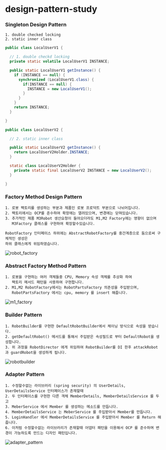 ﻿# design-pattern-study

### Singleton Design Pattern
```
1. double checked locking
2. static inner class
```
```java
public class LocalUserV1 {

  // 1. double checkd locking
  private static volatile LocalUserV1 INSTANCE;

  public static LocalUserV1 getInstance() {
    if (INSTANCE == null) {
      synchronized (LocalUserV1.class) {
        if(INSTANCE == null) {
          INSTANCE = new LocalUserV1();
        }
      }
    }
    return INSTANCE;
  }

}
```
```java
public class LocalUserV2 {

  // 2. static inner class

  public static LocalUserV2 getInstance() {
    return LocalUserV2Holder.INSTANCE;
  }

  static class LocalUserV2Holder {
    private static final LocalUserV2 INSTANCE = new LocalUserV2();
  }

}
```



### Factory Method Design Pattern
```
1. 로봇 팩토리를 생성하는 부분과 제품인 로봇 프로덕트 부분으로 나뉘어집니다.
2. 팩토리에서는 OCP를 준수하여 확장에는 열려있으며, 변경에는 닫혀있습니다.
3. 추가적인 제품 M3Robot 생산요청이 들어오더라도 M1,M2 Factory에는 영향이 없으며
   M3Factory 클래스를 구현하여 확장할수있습니다.

RobotFactory 인터페이스 하위에는 AbstractRobotFactory를 중간계층으로 둠으로써 구체적인 생성은
하위 클래스에게 위임하였습니다.
```
![robot_factory](https://github.com/gojunghyo/design-pattern-study/assets/128199051/42a0c9d8-17b8-405c-9c02-0f985676098a)



### Abstract Factory Method Pattern
```
1. 로봇을 구현하는 여러 객체들중 CPU, Memory 속성 객체를 추상화 하여
   팩토리 메서드 패턴을 사용하여 구현합니다.
2. M1,M2 RobotFactory에서는 RobotPartsFactory 의존성을 주입받으며,
   RobotPartsFactory 에서는 cpu, memory 를 insert 해줍니다. 
```
![m1_factory](https://github.com/gojunghyo/design-pattern-study/assets/128199051/15e807a6-07b8-483b-a122-1fd52a5b0746)


### Builder Pattern
```
1. RobotBuilder를 구현한 DefaultRobotBuilder에서 체이닝 방식으로 속성을 받습니다.
2. getDefaultRobot() 메서드를 통해서 주입받은 속성필드로 부터 DefaultRobot을 생성합니다.
3. 위 과정을 RobotDirector 에게 위임하여 RobotBuilder를 DI 한후 attackRobot 과 guardRobot을 생성하게 됩니다.
```
![robotbuilder](https://github.com/gojunghyo/design-pattern-study/assets/128199051/65566a82-2aa8-461d-b55b-90a1ea38301a)


### Adapter Pattern
```
1. 수정할수없는 라이브러리 (spring security) 의 UserDetails, UserDetailsService 인터페이스가 존재할때
2. 두 인터페이스를 구현한 다른 객체 MemberDetails, MemberDetailsService 를 두고
3. MeberService 에서 Member 를 생성하는 메소드를 만듭니다.
4. MemberDetailsService 는 MeberService 를 주입받아서 Member를 만듭니다.
5. LoginHandler 에서 MemberDetailsService 를 주입받아서 Member 를 Return 해줍니다.
6. 이처럼 수정할수없는 라이브러리가 존재할때 어댑터 패턴을 이용해서 OCP 를 준수하며 변경이 가능하도록 만드는 디자인 패턴입니다.

```
![adapter_pattern](https://github.com/gojunghyo/design-pattern-study/assets/128199051/b37b4e37-9062-4ca7-8cd1-7fcab1f93027)
